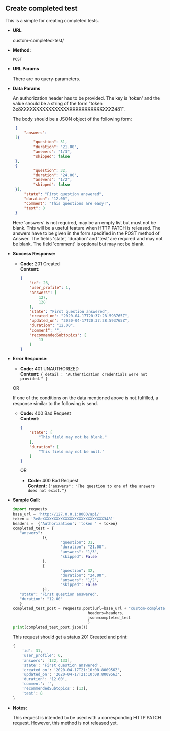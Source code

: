 **Create completed test**
----
  This is a simple for creating completed tests.
  
* **URL**

  custom-completed-test/

* **Method:**

  `POST` 
  
*  **URL Params**

    There are no query-parameters. 
  
  
* **Data Params**

    An authorization header has to be provided. The key is 'token' 
    and the value should be a string of the form "token 3e8XXXXXXXXXXXXXXXXXXXXXXXXXXXXXX3481". 
    
    The body should be a JSON object of the following form: <br>
    
    ```json
     {
         "answers": 
     [{
             "question": 31,
             "duration": "21.00",
             "answers": "1/3",
             "skipped": false
     },
     {
             "question": 32,
             "duration": "24.00",
             "answers": "1/2",
             "skipped": false
     }],
         "state": "First question answered",
         "duration": "12.00",
         "comment": "This questions are easy!",
         "test": 8
     }
    ```
    
    Here 'answers' is not required, may be an empty list but must not be blank. This will be a useful feature when HTTP 
    PATCH is released. The answers have to be given in the form specified in the POST method of Answer. The fields 
    'state', 'duration' and 'test' are required and may not be blank. The field 'comment' is optional but may not be blank. 
 
    
* **Success Response:**

  * **Code:** 201 Created <br />
    **Content:** 
    ```json
    {
        "id": 26,
        "user_profile": 1,
        "answers": [
            127,
            128
        ],
        "state": "First question answered",
        "created_on": "2020-04-17T20:37:28.593765Z",
        "updated_on": "2020-04-17T20:37:28.593765Z",
        "duration": "12.00",
        "comment": "",
        "recommendedSubtopics": [
            13
        ]
    }

    ```
 
* **Error Response:**

  * **Code:** 401 UNAUTHORIZED <br />
    **Content:** `{ detail : "Authentication credentials were not provided." }`

  OR
    
  If one of the conditions on the data mentioned above is not fulfilled, a response similar to the following is send. 
  * **Code:** 400 Bad Request <br />
    **Content:** 
    ```json
    {
        "state": [
            "This field may not be blank."
        ],
        "duration": [
            "This field may not be null."
        ]
    }
    ```
    
    OR
    
    * **Code:** 400 Bad Request <br />
        **Content:** `{"answers": "The question to one of the answers does not exist."}`

    
* **Sample Call:**

   ```python
   import requests
   base_url = 'http://127.0.0.1:8000/api/'
   token = '3e8eXXXXXXXXXXXXXXXXXXXXXXXXXXX3481'
   headers =  {'Authorization': 'token ' + token}
   completed_test = {
      "answers": 
                [{
                        "question": 31,
                        "duration": "21.00",
                        "answers": "1/3",
                        "skipped": False
                },
                {
                        "question": 32,
                        "duration": "24.00",
                        "answers": "1/2",
                        "skipped": False
                }],
      "state": "First question answered",
      "duration": "12.00"
      }
  completed_test_post = requests.post(url=base_url + "custom-completed-test/",
                                    headers=headers,
                                    json=completed_test
                                    )
  print(completed_test_post.json())
  ``` 
     
  This request should get a status 201 Created and print:
  ```python
  {
      'id': 31, 
      'user_profile': 6, 
      'answers': [132, 133], 
      'state': 'First question answered', 
      'created_on': '2020-04-17T21:10:08.800956Z', 
      'updated_on': '2020-04-17T21:10:08.800956Z', 
      'duration': '12.00', 
      'comment': '', 
      'recommendedSubtopics': [13],
      'test': 8
  }
  ```
    
* **Notes:**

    This request is intended to be used with a corresponding HTTP PATCH request. However, this method is not 
    released yet.
